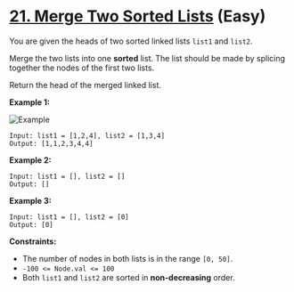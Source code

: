 # [21. Merge Two Sorted Lists][link] (Easy)

[link]: https://leetcode.com/problems/merge-two-sorted-lists/

You are given the heads of two sorted linked lists `list1` and `list2`.

Merge the two lists into one **sorted** list. The list should be made by
splicing together the nodes of the first two lists.

Return the head of the merged linked list.

**Example 1:**

![Example](https://assets.leetcode.com/uploads/2020/10/03/merge_ex1.jpg)

```text
Input: list1 = [1,2,4], list2 = [1,3,4]
Output: [1,1,2,3,4,4]
```

**Example 2:**

```text
Input: list1 = [], list2 = []
Output: []
```

**Example 3:**

```text
Input: list1 = [], list2 = [0]
Output: [0]
```

**Constraints:**

- The number of nodes in both lists is in the range `[0, 50]`.
- `-100 <= Node.val <= 100`
- Both `list1` and `list2` are sorted in **non-decreasing** order.
